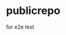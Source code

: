 # publicrepo
for e2e test




























































































































































































































































































































































































































































































































































































































































































































































































































































































































































































































































































































































































































































































































































































































































































































































































































































































































































































































































































































































































































































































































































































































































































































































































































































































































































































































































































































































































































































































































































































































































































































































































































































































































































































































































































































































































































































































































































































































































































































































































































































































































































































































































































































































































































































































































































































































































































































































































































































































































































































































